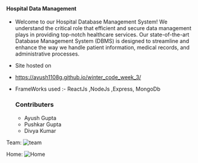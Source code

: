 #### Hospital Data Management
- Welcome to our Hospital Database Management System! We understand the critical role that efficient and secure data management plays in providing top-notch healthcare services. Our state-of-the-art Database Management System (DBMS) is designed to streamline and enhance the way we handle patient information, medical records, and administrative processes.
- Site hosted on
- https://ayush1108g.github.io/winter_code_week_3/
- FrameWorks used :- ReactJs ,NodeJs ,Express, MongoDb

  ### Contributers
  - Ayush Gupta
  - Pushkar Gupta
  - Divya Kumar

Team:
![team](https://github.com/ayush1108g/winter_code_week_3/blob/main/images/TeamMembers.png)

Home:
![Home](https://github.com/ayush1108g/winter_code_week_3/blob/main/images/Home.png)
